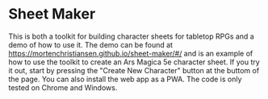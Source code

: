 # Sheet Maker

This is both a toolkit for building character sheets for tabletop RPGs and a demo of how to use it. The demo
can be found at https://mortenchristiansen.github.io/sheet-maker/#/ and is an example of how to use the
toolkit to create an Ars Magica 5e character sheet. If you try it out, start by pressing the "Create New Character" button at the buttom of the page. You can also install the web app as a PWA. The code is only tested on Chrome and Windows.
